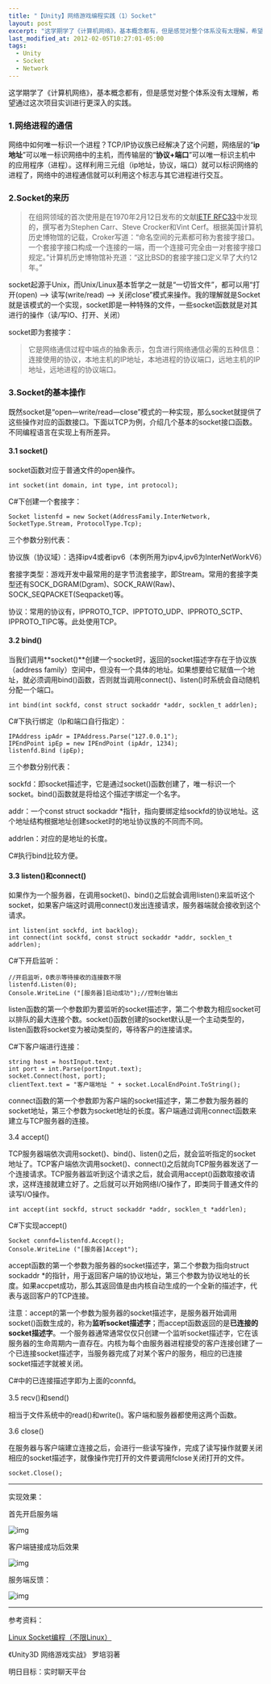 ```yaml
---
title: "【Unity】网络游戏编程实践（1）Socket"
layout: post
excerpt: "这学期学了《计算机网络》，基本概念都有，但是感觉对整个体系没有太理解，希望通过这次项目实训进行更深入的实践。"
last_modified_at: 2012-02-05T10:27:01-05:00
tags:
  - Unity
  - Socket
  - Network
---
```


这学期学了《计算机网络》，基本概念都有，但是感觉对整个体系没有太理解，希望通过这次项目实训进行更深入的实践。

### 1.网络进程的通信

网络中如何唯一标识一个进程？TCP/IP协议族已经解决了这个问题，网络层的“**ip地址**”可以唯一标识网络中的主机，而传输层的“**协议+端口**”可以唯一标识主机中的应用程序（进程）。这样利用三元组（ip地址，协议，端口）就可以标识网络的进程了，网络中的进程通信就可以利用这个标志与其它进程进行交互。

### 2.Socket的来历

> 在组网领域的首次使用是在1970年2月12日发布的文献[IETF RFC33](http://datatracker.ietf.org/doc/rfc33/)中发现的，撰写者为Stephen Carr、Steve Crocker和Vint Cerf。根据美国计算机历史博物馆的记载，Croker写道：“命名空间的元素都可称为套接字接口。一个套接字接口构成一个连接的一端，而一个连接可完全由一对套接字接口规定。”计算机历史博物馆补充道：“这比BSD的套接字接口定义早了大约12年。”

socket起源于Unix，而Unix/Linux基本哲学之一就是“一切皆文件”，都可以用“打开(open) –> 读写(write/read) –> 关闭close”模式来操作。我的理解就是Socket就是该模式的一个实现，socket即是一种特殊的文件，一些socket函数就是对其进行的操作（读/写IO、打开、关闭）

socket即为套接字：

> 它是网络通信过程中端点的抽象表示，包含进行网络通信必需的五种信息：连接使用的协议，本地主机的IP地址，本地进程的协议端口，远地主机的IP地址，远地进程的协议端口。

### 3.Socket的基本操作

既然socket是“open—write/read—close”模式的一种实现，那么socket就提供了这些操作对应的函数接口。下面以TCP为例，介绍几个基本的socket接口函数。不同编程语言在实现上有所差异。

#### 3.1 socket()

socket函数对应于普通文件的open操作。

```
int socket(int domain, int type, int protocol);
```

C#下创建一个套接字：

```
Socket listenfd = new Socket(AddressFamily.InterNetwork, SocketType.Stream, ProtocolType.Tcp);
```

三个参数分别代表：

协议族（协议域）：选择ipv4或者ipv6（本例所用为ipv4,ipv6为InterNetWorkV6）

套接字类型：游戏开发中最常用的是字节流套接字，即Stream。常用的套接字类型还有SOCK_DGRAM(Dgram)、SOCK_RAW(Raw)、SOCK_SEQPACKET(Seqpacket)等。

协议：常用的协议有，IPPROTO_TCP、IPPTOTO_UDP、IPPROTO_SCTP、IPPROTO_TIPC等。此处使用TCP。

#### 3.2 bind()

当我们调用**socket()**创建一个socket时，返回的socket描述字存在于协议族（address family）空间中，但没有一个具体的地址。如果想要给它赋值一个地址，就必须调用bind()函数，否则就当调用connect()、listen()时系统会自动随机分配一个端口。

```
int bind(int sockfd, const struct sockaddr *addr, socklen_t addrlen);
```

C#下执行绑定（Ip和端口自行指定）：

```
IPAddress ipAdr = IPAddress.Parse("127.0.0.1");
IPEndPoint ipEp = new IPEndPoint (ipAdr, 1234);
listenfd.Bind (ipEp);
```

三个参数分别代表：

sockfd：即socket描述字，它是通过socket()函数创建了，唯一标识一个socket。bind()函数就是将给这个描述字绑定一个名字。

addr：一个const struct sockaddr *指针，指向要绑定给sockfd的协议地址。这个地址结构根据地址创建socket时的地址协议族的不同而不同。

addrlen：对应的是地址的长度。

C#执行bind比较方便。

#### 3.3 listen()和connect()

如果作为一个服务器，在调用socket()、bind()之后就会调用listen()来监听这个socket，如果客户端这时调用connect()发出连接请求，服务器端就会接收到这个请求。

```
int listen(int sockfd, int backlog);
int connect(int sockfd, const struct sockaddr *addr, socklen_t addrlen);
```

C#下开启监听：

```
//开启监听，0表示等待接收的连接数不限
listenfd.Listen(0);
Console.WriteLine ("[服务器]启动成功");//控制台输出
```

listen函数的第一个参数即为要监听的socket描述字，第二个参数为相应socket可以排队的最大连接个数。socket()函数创建的socket默认是一个主动类型的，listen函数将socket变为被动类型的，等待客户的连接请求。

C#下客户端进行连接：

```
string host = hostInput.text;
int port = int.Parse(portInput.text);
socket.Connect(host, port);
clientText.text = "客户端地址 " + socket.LocalEndPoint.ToString();
```

connect函数的第一个参数即为客户端的socket描述字，第二参数为服务器的socket地址，第三个参数为socket地址的长度。客户端通过调用connect函数来建立与TCP服务器的连接。

3.4 accept()

TCP服务器端依次调用socket()、bind()、listen()之后，就会监听指定的socket地址了。TCP客户端依次调用socket()、connect()之后就向TCP服务器发送了一个连接请求。TCP服务器监听到这个请求之后，就会调用accept()函数取接收请求，这样连接就建立好了。之后就可以开始网络I/O操作了，即类同于普通文件的读写I/O操作。

```
int accept(int sockfd, struct sockaddr *addr, socklen_t *addrlen);
```

C#下实现accept()

```
Socket connfd=listenfd.Accept();
Console.WriteLine ("[服务器]Accept");
```

accept函数的第一个参数为服务器的socket描述字，第二个参数为指向struct sockaddr *的指针，用于返回客户端的协议地址，第三个参数为协议地址的长度。如果accpet成功，那么其返回值是由内核自动生成的一个全新的描述字，代表与返回客户的TCP连接。

注意：accept的第一个参数为服务器的socket描述字，是服务器开始调用socket()函数生成的，称为**监听socket描述字**；而accept函数返回的是**已连接的socket描述字**。一个服务器通常通常仅仅只创建一个监听socket描述字，它在该服务器的生命周期内一直存在。内核为每个由服务器进程接受的客户连接创建了一个已连接socket描述字，当服务器完成了对某个客户的服务，相应的已连接socket描述字就被关闭。

C#中的已连接描述字即为上面的connfd。

3.5 recv()和send()

相当于文件系统中的read()和write()。客户端和服务器都使用这两个函数。

3.6 close()

在服务器与客户端建立连接之后，会进行一些读写操作，完成了读写操作就要关闭相应的socket描述字，就像操作完打开的文件要调用fclose关闭打开的文件。

```
socket.Close();
```

------

实现效果：

首先开启服务端

![img](http://ohn6qfqhe.bkt.clouddn.com/1-1.png)

客户端链接成功后效果

![img](http://ohn6qfqhe.bkt.clouddn.com/1-2.png)

服务端反馈：

![img](http://ohn6qfqhe.bkt.clouddn.com/1-3.png)

------

参考资料：

[Linux Socket编程（不限Linux）](http://www.cnblogs.com/skynet/archive/2010/12/12/1903949.html)

《Unity3D 网络游戏实战》 罗培羽著

明日目标：实时聊天平台